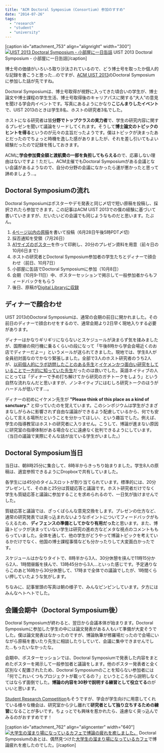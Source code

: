 ```yaml
---
title: "ACM Doctoral Symposium (Consortium) 参加のすすめ"
date: "2014-07-26"
tags: 
  - "research"
  - "student"
  - "university"
---
```


\[caption id="attachment\_753" align="alignright" width="300"\][![UIST 2013 Doctoral Symposium - 小部屋に一日缶詰](/images/DSC09058-300x168.jpg)](http://junkato.jp/ja/blog/wp-content/uploads/2014/07/DSC09058.jpg) UIST 2013 Doctoral Symposium - 小部屋に一日缶詰\[/caption\]

博士号の価値がいろいろ取り沙汰されているので、どう博士号を取ったか個人的な記録を書こうと思った…のですが、[ACM UIST 2013](http://www.acm.org/uist/uist2013/ "UIST 2013 - 26th Symposium on User Interface Software and Technology (October 8-11, 2013 St Andrews, UK)")のDoctoral Symposiumに参加した話が先ですね。

Doctoral Symposiumは、博士号取得が視野に入ってきた頃合いの学生が、博士論文や博士課程の学生生活、博士号取得後のキャリアパスに関する“大人”の意見を聞ける学会内イベントです。写真にあるようにかなり**こじんまりしたイベント**で、UIST 2013のときは学生8名、ホストの研究者3名でした。

ホストになる研究者は皆**分野でトップクラスの実力者**で、学生の研究内容に関するプレゼンを聞いて議論をリードしてくれます。そうして**博士論文のトピックのヒントを得る**というのが元々の主旨だったようです。僕はトピックが決まったあとだったのでちょっと時機を逸した感がありましたが、それを差し引いてもよい経験だったので記録を残しておきます。

ACMに**学会参加費全額と渡航費の一部を負担してもらえる**ので、応募しない理由はないですよ！ただし、ACM主催でもDoctoral Symposiumがある会議とない会議があるようなので、自分の分野の会議になかったら運が悪かったと思って諦めましょう…。

## Doctoral Symposiumの流れ

Doctoral Symposiumはポスターやデモ発表と同じ〆切で短い原稿を投稿し、採択されたら参加できます。この記事はACM UIST 2013での僕の経験に基づいて書いていきますが、だいたいどの会議でも同じようなものだと思います。たぶん。

1. [4ページ以内の原稿](http://junkato.jp/publications/uist2013-kato.pdf "Integrated visual representations for programming with real-world input and output")を書いて投稿（6月28日午後5時PDT〆切）
2. 採否通知を受領（7月26日）
3. [A1サイズのポスター](http://junkato.jp/publications/uist2013-kato-poster.pdf "Integrated visual representations for programming with real-world input and output")を作って印刷し、20分のプレゼン資料を用意（前々日の10月6日まで）
4. ホストの研究者とDoctoral Symposium参加者の学生たちとディナーで顔合わせ（前日、10月7日）
5. 小部屋に缶詰でDoctoral Symposiumに参加（10月8日）
6. 会期（10月9-11日）中、ポスターセッションで掲示して一般参加者からもフィードバックをもらう
7. 後日、原稿が[Digital Libraryに収録](http://dl.acm.org/citation.cfm?doid=2508468.2508476 "Integrated visual representations for programming with real-world input and output")

## ディナーで顔合わせ

UIST 2013のDoctoral Symposiumは、通常の会期の前日に開かれました。その前日のディナーで顔合わせをするので、通常会期より2日早く現地入りする必要があります。

ディナーはかなりギリギリにならないとスケジュールが決まらず気を揉みましたが、国際線の飛行機に乗るくらいの段になって「午後8時から学会会場近くのお店でディナーだよー」というメールが送られてきました。現地では、学生8人が全員初対面なのでかなり緊張しました。全部で3人のホスト研究者のうち2人が、[以前個人的にラボ訪問したことのある先生](http://www.cs.columbia.edu/~feiner/ "Steven K. Feiner")と[イケメンかつ面白い研究をしていることで一方的に知っていた先生](http://www.patrickbaudisch.com/ "Patrick Baudisch")だったのは救いでした。英語ネイティブの人にとっては「ディナーで予め打ち解けてから研究のガチトークをしよう」という自然な流れなんだと思いますが、ノンネイティブにはむしろ研究トークのほうがハードルが低いです…。

ディナーの初めにイケメン先生が **"Please think of this place as a kind of sanctuary."** と仰っていたのを覚えています。このシンポジウムは学生がさまざまなしがらみに影響されず自由な議論ができるよう配慮しているから、何でも安心して言える場所だということを分かってほしい、という趣旨でした。例えば、学生の指導教官はホストの研究者に入りません。こうして、博論が進まない原因に研究室の指導体制がある場合などに遠慮なく批判できるようにしています。（当日の議論で実際にそんな話が出ている学生がいました。）

## Doctoral Symposium当日

当日は、朝8時25分に集合して、8時半からきっちり始まりました。学生8人の原稿は、適宜参照できるようにDropboxで共有していました。

各学生には45分のタイムスロットが割り当てられています。標準的には、20分プレゼンして、そのあと25分は質疑応答と議論です。ホスト研究者だけでなく学生も質疑応答と議論に参加することを求められるので、一日気が抜けませんでした。

質疑応答と議論では、ざっくばらんな意見交換をします。プレゼンの仕方など、通常の研究発表では突っ込まれないようなポイントについてフィードバックがもらえるため、**ディフェンスの準備としてかなり有用だった**と思います。また、博論トピックが決まっていない学生は研究の進め方などメタな視点のコメントももらっていました。全体を通して、他の学生がどうやって博論トピックを考えているかだけでなく、他国の博士課程事情なども分かったりして大変面白かったです。

スケジュールはかなりタイトで、8時半から3人、30分休憩を挟んで11時15分から2人、1時間昼飯を挟んで、13時45分から3人…といった感じです。予定通りならこのあと16時から30分休憩して、17時まで全体での議論でしたが、1時間くらい押していたような気がします。

ちなみに、記事冒頭の写真は朝の様子で、みんなピンピンしています。夕方にはみんなヘトヘトでした。

## 会議会期中（Doctoral Symposium後）

Doctoral Symposiumが終わると、翌日から会議本体が始まります。Doctoral Symposiumに参加した学生の中には論文発表がある人もいて準備が大変そうでした。僕は論文発表はなかったのですが、博論執筆が修羅場だったので会場にいながら原稿を書いたり先生に相談したりしていて、会議に集中できませんでした…もったいなかったな。

会期中、ポスターセッションでは、Doctoral Symposiumで発表した内容をまとめたポスターを掲示して一般参加者と議論をします。他のポスター発表者と全く区別なく配置されたため、Doctoral Symposiumのことを知らない参加者には「何でこれいくつもプロジェクトが載ってるの？」というところから説明しなくてはならず面倒でした。**博論の内容を30秒で説明する練習として役立てる**のがいいと思います。

[Student Research Competition](http://junkato.jp/ja/blog/2014/05/04/acm-student-research-competition/ "ACM Student Research Competition参加のすすめ")もそうですが、学会が学生向けに用意してくれている様々な機会は、研究室から少し離れて**研究者として独り立ちするための練習**になることが多いです。ちょっとでも興味を惹かれたら、遠慮なく突っ込んでみるのがおすすめです！

\[caption id="attachment\_762" align="aligncenter" width="640"\][![大学生の溜まり場になっているカフェで博論の疲れを癒しました。](/images/DSC09168.jpg)](http://junkato.jp/ja/blog/wp-content/uploads/2014/07/DSC09168.jpg) Doctoral Symposiumのあとは、偶然見つけた[大学生の溜まり場になっているカフェ](https://plus.google.com/104025028898671281343/about "Cafe Taste")で博論疲れを癒したのでした。\[/caption\]
